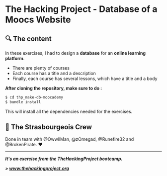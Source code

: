 # The Hacking Project - Database of a Moocs Website


## :mag: The content
In these exercises, I had to design a **database** for an **online learning platform**.
* There are plenty of courses
* Each course has a title and a description
* Finally, each course has several lessons, which have a title and a body 

**After cloning the repository, make sure to do :**
```sh
$ cd thp_make-db-moocademy
$ bundle install
```

This will install all the dependencies needed for the exercises.

## :european_post_office: The Strasbourgeois Crew
Done in team with @OwwllMan, @zOmegad, @Runefire32 and @BrokenPirate. :heart:

<hr>

***It's an exercise from the TheHackingProject bootcamp.***

***> www.thehackingproject.org***
